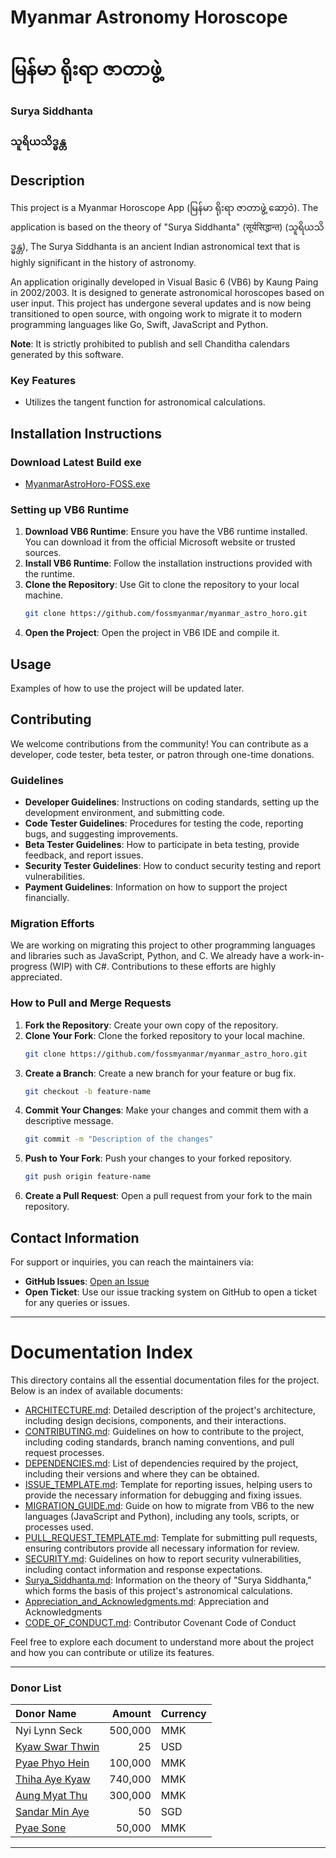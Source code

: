 # Myanmar Astronomy Horoscope
# မြန်မာ ရိုးရာ ဇာတာဖွဲ့

### Surya Siddhanta
### သူရိယသိဒ္ဓန္တ 

## Description

This project is a Myanmar Horoscope App (မြန်မာ ရိုးရာ ဇာတာဖွဲ့ ဆော့ဝဲ).
The application is based on the theory of "Surya Siddhanta" (सूर्यसिद्धान्त) (သူရိယသိဒ္ဓန္တ), 
The Surya Siddhanta is an ancient Indian astronomical text that is highly significant in the history of astronomy.


An application originally developed in Visual Basic 6 (VB6) by Kaung Paing in 2002/2003. It is designed to generate astronomical horoscopes based on user input. This project has undergone several updates and is now being transitioned to open source, with ongoing work to migrate it to modern programming languages like Go, Swift, JavaScript and Python.

**Note**: It is strictly prohibited to publish and sell Chanditha calendars generated by this software.

### Key Features

- Utilizes the tangent function for astronomical calculations.

## Installation Instructions

### Download Latest Build exe

- [MyanmarAstroHoro-FOSS.exe](https://github.com/fossmyanmar/myanmar_astro_horo/raw/main/bin/MyanmarAstroHoro-FOSS.exe)

### Setting up VB6 Runtime

1. **Download VB6 Runtime**: Ensure you have the VB6 runtime installed. You can download it from the official Microsoft website or trusted sources.
2. **Install VB6 Runtime**: Follow the installation instructions provided with the runtime.
3. **Clone the Repository**: Use Git to clone the repository to your local machine.
    ```sh
    git clone https://github.com/fossmyanmar/myanmar_astro_horo.git
    ```
4. **Open the Project**: Open the project in VB6 IDE and compile it.

## Usage

Examples of how to use the project will be updated later.

## Contributing

We welcome contributions from the community! You can contribute as a developer, code tester, beta tester, or patron through one-time donations.

### Guidelines

- **Developer Guidelines**: Instructions on coding standards, setting up the development environment, and submitting code.
- **Code Tester Guidelines**: Procedures for testing the code, reporting bugs, and suggesting improvements.
- **Beta Tester Guidelines**: How to participate in beta testing, provide feedback, and report issues.
- **Security Tester Guidelines**: How to conduct security testing and report vulnerabilities.
- **Payment Guidelines**: Information on how to support the project financially.

### Migration Efforts

We are working on migrating this project to other programming languages and libraries such as JavaScript, Python, and C. We already have a work-in-progress (WIP) with C#. Contributions to these efforts are highly appreciated.

### How to Pull and Merge Requests

1. **Fork the Repository**: Create your own copy of the repository.
2. **Clone Your Fork**: Clone the forked repository to your local machine.
    ```sh
    git clone https://github.com/fossmyanmar/myanmar_astro_horo.git
    ```
3. **Create a Branch**: Create a new branch for your feature or bug fix.
    ```sh
    git checkout -b feature-name
    ```
4. **Commit Your Changes**: Make your changes and commit them with a descriptive message.
    ```sh
    git commit -m "Description of the changes"
    ```
5. **Push to Your Fork**: Push your changes to your forked repository.
    ```sh
    git push origin feature-name
    ```
6. **Create a Pull Request**: Open a pull request from your fork to the main repository.

## Contact Information

For support or inquiries, you can reach the maintainers via:

- **GitHub Issues**: [Open an Issue](https://github.com/fossmyanmar/myanmar_astro_horo/issues)
- **Open Ticket**: Use our issue tracking system on GitHub to open a ticket for any queries or issues.

---

# Documentation Index

This directory contains all the essential documentation files for the project. Below is an index of available documents:

- [ARCHITECTURE.md](./docs/ARCHITECTURE.md): Detailed description of the project's architecture, including design decisions, components, and their interactions.
- [CONTRIBUTING.md](./docs/CONTRIBUTING.md): Guidelines on how to contribute to the project, including coding standards, branch naming conventions, and pull request processes.
- [DEPENDENCIES.md](./docs/DEPENDENCIES.md): List of dependencies required by the project, including their versions and where they can be obtained.
- [ISSUE_TEMPLATE.md](./docs/ISSUE_TEMPLATE.md): Template for reporting issues, helping users to provide the necessary information for debugging and fixing issues.
- [MIGRATION_GUIDE.md](./docs/MIGRATION_GUIDE.md): Guide on how to migrate from VB6 to the new languages (JavaScript and Python), including any tools, scripts, or processes used.
- [PULL_REQUEST_TEMPLATE.md](./docs/PULL_REQUEST_TEMPLATE.md): Template for submitting pull requests, ensuring contributors provide all necessary information for review.
- [SECURITY.md](./docs/SECURITY.md): Guidelines on how to report security vulnerabilities, including contact information and response expectations.
- [Surya_Siddhanta.md](./docs/Surya_Siddhanta.md): Information on the theory of "Surya Siddhanta," which forms the basis of this project's astronomical calculations.
- [Appreciation_and_Acknowledgments.md](Appreciation_and_Acknowledgments.md): Appreciation and Acknowledgments
- [CODE_OF_CONDUCT.md](./docs/CODE_OF_CONDUCT.md): Contributor Covenant Code of Conduct

Feel free to explore each document to understand more about the project and how you can contribute or utilize its features.

---

### Donor List

| Donor Name         |  Amount | Currency |
|:-------------------|--------:|:---------|
| Nyi Lynn Seck      | 500,000 | MMK      |
| [Kyaw Swar Thwin](https://github.com/kyawswarthwin)   | 25      | USD      |
| [Pyae Phyo Hein](https://github.com/pyaephyohein)     | 100,000 | MMK      |
| [Thiha Aye Kyaw](https://github.com/frozencity)       | 740,000 | MMK      |
| [Aung Myat Thu](https://github.com/zenzue)            | 300,000 | MMK      |
| [Sandar Min Aye](https://github.com/sandarma)         | 50 | SGD      |
| [Pyae Sone](https://github.com/pyaesone-gipsy)        | 50,000 | MMK       |

---
